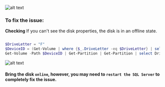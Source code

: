 
![alt text](https://github.com/MohamedAbdelhalem/dbatools/blob/main/Features_and_Administration/RES/media/OfflineDataDisk.png)

### To fix the issue:

**Checking**
If you can't see the disk properties, the disk is in an offline state.

```Powershell

$DriveLetter = "F"
$DeviceID = (Get-Volume | where {$_.DriveLetter -eq $DriveLetter} | select Path).path
Get-Volume -Path $DeviceID | Get-Partition | Get-Partition | select DriveLetter, IsHidden, IsOffline, Size, IsReadOnly

```

![alt text](https://github.com/MohamedAbdelhalem/dbatools/blob/main/Features_and_Administration/RES/media/OfflineDataDisk_1.png)

#### Bring the disk `online`, however, you may need to `restart the SQL Server` to completely fix the issue.
